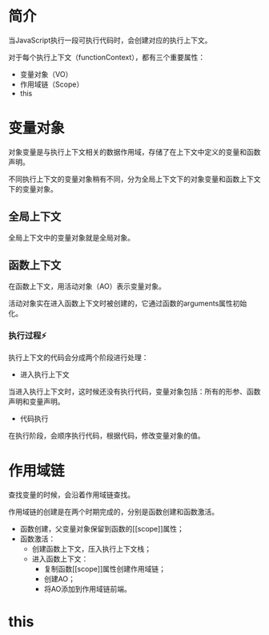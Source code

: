 # 简介
当JavaScript执行一段可执行代码时，会创建对应的执行上下文。

对于每个执行上下文（functionContext），都有三个重要属性：
- 变量对象（VO）
- 作用域链（Scope）
- this

# 变量对象
对象变量是与执行上下文相关的数据作用域，存储了在上下文中定义的变量和函数声明。

不同执行上下文的变量对象稍有不同，分为全局上下文下的对象变量和函数上下文下的变量对象。

## 全局上下文
全局上下文中的变量对象就是全局对象。

## 函数上下文
在函数上下文，用活动对象（AO）表示变量对象。

活动对象实在进入函数上下文时被创建的，它通过函数的arguments属性初始化。

### 执行过程⚡
执行上下文的代码会分成两个阶段进行处理：
- 进入执行上下文

当进入执行上下文时，这时候还没有执行代码，变量对象包括：所有的形参、函数声明和变量声明。

- 代码执行

在执行阶段，会顺序执行代码，根据代码，修改变量对象的值。
# 作用域链
查找变量的时候，会沿着作用域链查找。

作用域链的创建是在两个时期完成的，分别是函数创建和函数激活。

- 函数创建，父变量对象保留到函数的[[scope]]属性；
- 函数激活：
  - 创建函数上下文，压入执行上下文栈；
  - 进入函数上下文：
    - 复制函数[[scope]]属性创建作用域链；
    - 创建AO；
    - 将AO添加到作用域链前端。


# this